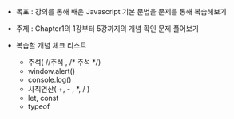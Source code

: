 - 목표 : 강의를 통해 배운 Javascript 기본 문법을 문제를 통해 복습해보기

- 주제 : Chapter1의 1강부터 5강까지의 개념 확인 문제 풀어보기

- 복습할 개념 체크 리스트
    - 주석( //주석 , /* 주석 */)
    - window.alert()
    - console.log()
    - 사칙연산( +, - , *, / )
    - let, const
    - typeof